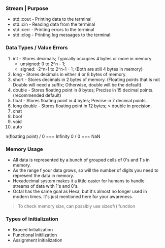 ### Stream | Purpose

- std::cout - Printing data to the terminal
- std::cin - Reading data from the terminal
- std::cerr - Printing errors to the terminal
- std::clog - Printing log messages to the terminal

### Data Types / Value Errors

1. int - Stores decimals; Typically occupies 4 bytes or more in memory.
   - unsigned: 0 to 2^n - 1;
   - signed: -2^n-1 to 2^n-1 - 1; (Both are still 4 bytes in memory)
2. long - Stores decimals in either 4 or 8 bytes of memory.
3. short - Stores decimals in 2 bytes of memory.
   (Floating points that is not Double will need a suffix; Otherwise, double will be the default)
4. double - Stores floating point in 8 bytes; Precise in 15 decimal points. (recommended default)
5. float - Stores floating point in 4 bytes; Precise in 7 decimal points.
6. long double - Stores floating point in 12 bytes; > double in precision.
7. chat
8. bool
9. void
10. auto

n(floating point) / 0 === Infinity
0 / 0 === NaN

### Memory Usage

- All data is represented by a bunch of grouped cells of 0's and 1's in memory.
- As the range f your data grows, so will the number of digits you need to represent the data in memory.
- Hexadecimal system makes it a little easier for humans to handle streams of data with 1's and 0's.
- Octal has the same goal as Hexa, but it's almost no longer used in modern times. It's just mentioned here for your awareness.

> To check memory size, can possibly use sizeof() function

### Types of Initialization

- Braced Initialization
- Functional Initilization
- Assignment Initialization
